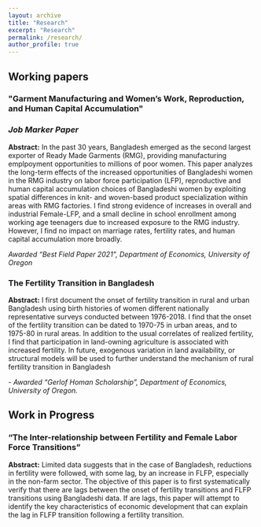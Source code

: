 ```yaml
---
layout: archive
title: "Research"
excerpt: "Research"
permalink: /research/
author_profile: true
---
```


## Working papers

### "Garment Manufacturing and Women’s Work, Reproduction, and Human Capital Accumulation"
### *Job Marker Paper*

**Abstract:** In the past 30 years, Bangladesh emerged as the second largest exporter of Ready Made Garments (RMG), providing manufacturing emplpoyment opportunities to millions of poor women. This paper analyzes the long-term effects of the increased opportunities of Bangladeshi women in the RMG industry on labor force participation (LFP), reproductive and human capital accumulation choices of Bangladeshi women by exploiting spatial differences in knit- and woven-based product specialization within areas with RMG factories. I find strong evidence of increases in overall and industrial Female-LFP, and a small decline in school enrollment among working age teenagers due to increased exposure to the RMG industry. However, I find no impact on marriage rates, fertility rates, and human capital accumulation more broadly.

*Awarded “Best Field Paper 2021”, Department of Economics, University of Oregon*

### The Fertility Transition in Bangladesh

**Abstract:** I first document the onset of fertility transition in rural and urban Bangladesh using birth histories of women different nationally representative surveys conducted between 1976-2018. I find that the onset of the fertility transition can be dated to 1970-75 in urban areas, and to 1975-80 in rural areas. In addition to the usual correlates of realized fertility, I find that participation in land-owning agriculture is associated with increased fertility. In future, exogenous variation in land availability, or structural models will be used to further understand the mechanism of rural fertility transition in Bangladesh

*- Awarded “Gerlof Homan Scholarship”, Department of Economics, University of Oregon.*

## Work in Progress

### “The Inter-relationship between Fertility and Female Labor Force Transitions”

**Abstract:** Limited data suggests that in the case of Bangladesh, reductions in fertility were followed, with some lag, by an increase in FLFP, especially in the non-farm sector. The objective of this paper is to first systematically verify that there are lags between the onset of fertility transitions and FLFP transitions using Bangladeshi data. If  are lags, this paper will attempt to identify the key characteristics of economic development that can explain the lag in FLFP transition following a fertility transition.
